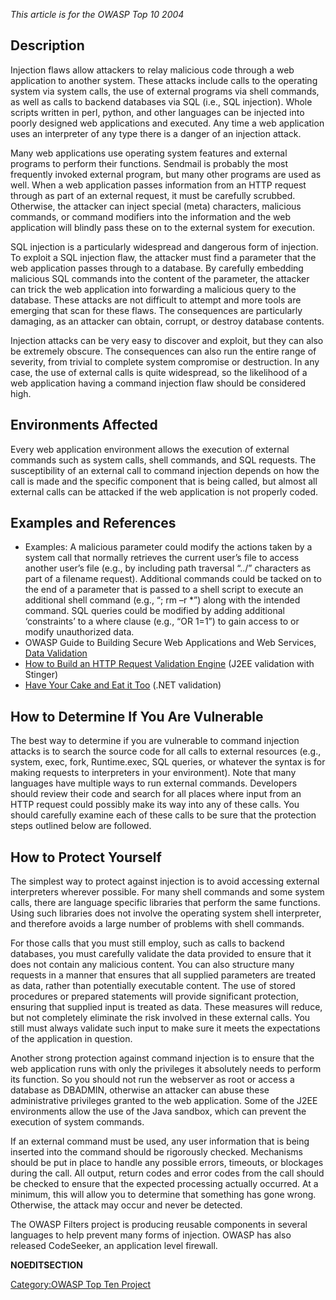 *This article is for the OWASP Top 10 2004*

## Description

Injection flaws allow attackers to relay malicious code through a web
application to another system. These attacks include calls to the
operating system via system calls, the use of external programs via
shell commands, as well as calls to backend databases via SQL (i.e., SQL
injection). Whole scripts written in perl, python, and other languages
can be injected into poorly designed web applications and executed. Any
time a web application uses an interpreter of any type there is a danger
of an injection attack.

Many web applications use operating system features and external
programs to perform their functions. Sendmail is probably the most
frequently invoked external program, but many other programs are used as
well. When a web application passes information from an HTTP request
through as part of an external request, it must be carefully scrubbed.
Otherwise, the attacker can inject special (meta) characters, malicious
commands, or command modifiers into the information and the web
application will blindly pass these on to the external system for
execution.

SQL injection is a particularly widespread and dangerous form of
injection. To exploit a SQL injection flaw, the attacker must find a
parameter that the web application passes through to a database. By
carefully embedding malicious SQL commands into the content of the
parameter, the attacker can trick the web application into forwarding a
malicious query to the database. These attacks are not difficult to
attempt and more tools are emerging that scan for these flaws. The
consequences are particularly damaging, as an attacker can obtain,
corrupt, or destroy database contents.

Injection attacks can be very easy to discover and exploit, but they can
also be extremely obscure. The consequences can also run the entire
range of severity, from trivial to complete system compromise or
destruction. In any case, the use of external calls is quite widespread,
so the likelihood of a web application having a command injection flaw
should be considered high.

## Environments Affected

Every web application environment allows the execution of external
commands such as system calls, shell commands, and SQL requests. The
susceptibility of an external call to command injection depends on how
the call is made and the specific component that is being called, but
almost all external calls can be attacked if the web application is not
properly coded.

## Examples and References

  - Examples: A malicious parameter could modify the actions taken by a
    system call that normally retrieves the current user’s file to
    access another user’s file (e.g., by including path traversal “../”
    characters as part of a filename request). Additional commands could
    be tacked on to the end of a parameter that is passed to a shell
    script to execute an additional shell command (e.g., “; rm –r \*”)
    along with the intended command. SQL queries could be modified by
    adding additional ‘constraints’ to a where clause (e.g., “OR 1=1”)
    to gain access to or modify unauthorized data.
  - OWASP Guide to Building Secure Web Applications and Web Services,
    [Data Validation](Data_Validation "wikilink")
  - [How to Build an HTTP Request Validation
    Engine](How_to_Build_an_HTTP_Request_Validation_Engine_for_Your_J2EE_Application "wikilink")
    (J2EE validation with Stinger)
  - [Have Your Cake and Eat it
    Too](Have_Your_Cake_and_Eat_It_Too "wikilink") (.NET validation)

## How to Determine If You Are Vulnerable

The best way to determine if you are vulnerable to command injection
attacks is to search the source code for all calls to external resources
(e.g., system, exec, fork, Runtime.exec, SQL queries, or whatever the
syntax is for making requests to interpreters in your environment). Note
that many languages have multiple ways to run external commands.
Developers should review their code and search for all places where
input from an HTTP request could possibly make its way into any of these
calls. You should carefully examine each of these calls to be sure that
the protection steps outlined below are followed.

## How to Protect Yourself

The simplest way to protect against injection is to avoid accessing
external interpreters wherever possible. For many shell commands and
some system calls, there are language specific libraries that perform
the same functions. Using such libraries does not involve the operating
system shell interpreter, and therefore avoids a large number of
problems with shell commands.

For those calls that you must still employ, such as calls to backend
databases, you must carefully validate the data provided to ensure that
it does not contain any malicious content. You can also structure many
requests in a manner that ensures that all supplied parameters are
treated as data, rather than potentially executable content. The use of
stored procedures or prepared statements will provide significant
protection, ensuring that supplied input is treated as data. These
measures will reduce, but not completely eliminate the risk involved in
these external calls. You still must always validate such input to make
sure it meets the expectations of the application in question.

Another strong protection against command injection is to ensure that
the web application runs with only the privileges it absolutely needs to
perform its function. So you should not run the webserver as root or
access a database as DBADMIN, otherwise an attacker can abuse these
administrative privileges granted to the web application. Some of the
J2EE environments allow the use of the Java sandbox, which can prevent
the execution of system commands.

If an external command must be used, any user information that is being
inserted into the command should be rigorously checked. Mechanisms
should be put in place to handle any possible errors, timeouts, or
blockages during the call. All output, return codes and error codes from
the call should be checked to ensure that the expected processing
actually occurred. At a minimum, this will allow you to determine that
something has gone wrong. Otherwise, the attack may occur and never be
detected.

The OWASP Filters project is producing reusable components in several
languages to help prevent many forms of injection. OWASP has also
released CodeSeeker, an application level firewall.

__NOEDITSECTION__

[Category:OWASP Top Ten
Project](Category:OWASP_Top_Ten_Project "wikilink")
